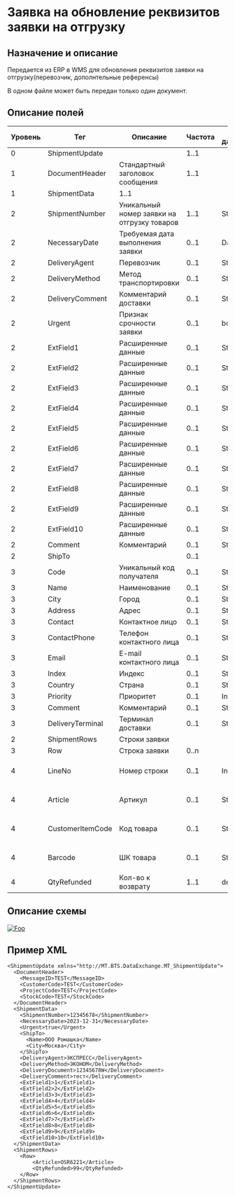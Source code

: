 # Заявка на обновление реквизитов заявки на отгрузку

## Назначение и описание
Передается из ERP в WMS для обновления реквизитов заявки на отгрузку(перевозчик, дополнтельные референсы)

В одном файле может быть передан только один документ.

## Описание полей

Уровень | Тег | Описание | Частота | Тип данных | Размер поля | Комментарий
--------|-----|----------|---------|------------|-------------|------------
0       | ShipmentUpdate |                                                    | 1..1    |            |             |
1       | DocumentHeader   | Стандартный заголовок сообщения                   | 1..1    |            |             | Общая структура сообщения                                 
1       | ShipmentData   |                                                     1..1     |            |             |
2       | ShipmentNumber   | Уникальный номер заявки на отгрузку товаров       | 1..1    | String     | 50          |  
2       | NecessaryDate   | Требуемая дата выполнения заявки      | 0..1    | Date     |           |     
2       | DeliveryAgent   | Перевозчик       | 0..1    | String     | 20          |                                      
2       | DeliveryMethod   | Метод транспортировки       | 0..1    | String     | 20          |     
2       | DeliveryComment   | Комментарий доставки      | 0..1    | String     | 100          |      
2       | Urgent   | Признак срочности заявки      | 0..1    | bool     |           |       
2       | ExtField1        | Расширенные данные                                | 0..1    | String     | 80          |                                                           
2       | ExtField2        | Расширенные данные                                | 0..1    | String     | 80          |                                                           
2       | ExtField3        | Расширенные данные                                | 0..1    | String     | 80          |                                                           
2       | ExtField4        | Расширенные данные                                | 0..1    | String     | 80          |                                                           
2       | ExtField5        | Расширенные данные                                | 0..1    | String     | 80          |                                                           
2       | ExtField6        | Расширенные данные                                | 0..1    | String     | 80          |                                                           
2       | ExtField7        | Расширенные данные                                | 0..1    | String     | 80          |                                                           
2       | ExtField8        | Расширенные данные                                | 0..1    | String     | 80          |                                                           
2       | ExtField9        | Расширенные данные                                | 0..1    | String     | 80          |                                                           
2       | ExtField10       | Расширенные данные                                | 0..1    | String     | 80          |                                                           
2       | Comment          | Комментарий                                       | 0..1    | String     | 250         |  
2       | ShipTo          |                                        | 0..1    |      |          |    
3       | Code             | Уникальный код получателя                                  | 0..1    | String     | 20          |                                                           
3       | Name             | Наименование                                               | 0..1    | String     | 100         |                                                           
3       | City             | Город                                                      | 0..1    | String     | 30          |                                                           
3       | Address          | Адрес                                                      | 0..1    | String     | 250         |                                                           
3       | Contact          | Контактное лицо                                            | 0..1    | String     | 250         |                                                           
3       | ContactPhone     | Телефон контактного лица                                   | 0..1    | String     | 100         |                                                           
3       | Email            | E-mail контактного лица                                    | 0..1    | String     | 200         |                                                           
3       | Index            | Индекс                                                     | 0..1    | String     | 20          |                                                           
3       | Country          | Страна                                                     | 0..1    | String     | 30          |                                                           
3       | Priority         | Приоритет                                                  | 0..1    | Integer    |             |                                                           
3       | Comment          | Комментарий                                                | 0..1    | String     | 250         |
3       | DeliveryTerminal | Терминал доставки  					| 0..1    | String     | 50          |                                                           
2       | ShipmentRows | Строки заявки  					|     |       |            |    
3       | Row | Строка заявки   					| 0..n    |      |           | 
4       | LineNo | Номер строки 					| 0..1    | Integer     |           | Указывается номер строки переданный в изначальном заказе 
4       | Article | Артикул 					| 0..1    | String     |    100       | Обязательно заполнение одного из значений Article, CustomerItemCode,Barcode
4       | CustomerItemCode | Код товара   | 0..1    | String     |    100       | Обязательно заполнение одного из значений Article, CustomerItemCode,Barcode
4       | Barcode | ШК товара 			| 0..1    | String     |    100       | Обязательно заполнение одного из значений Article, CustomerItemCode,Barcode
4       | QtyRefunded | Кол-во к возврату 					| 1..1    | decimal     |           |  

## Описание схемы
<a href="https://github.com/MajorTerminal/MTXML/blob/master/XSD/MT_DocumentSticker.xsd" rel="XSD">![Foo](https://user-images.githubusercontent.com/22858622/134012526-73d1b128-a2cd-4d14-8a13-10f81a57c04f.png)</a>

## Пример XML
```
<ShipmentUpdate xmlns="http://MT.BTS.DataExchange.MT_ShipmentUpdate">
  <DocumentHeader>
    <MessageID>TEST</MessageID>
    <CustomerCode>TEST</CustomerCode> 
    <ProjectCode>TEST</ProjectCode>
    <StockCode>TEST</StockCode> 
  </DocumentHeader>
  <ShipmentData>
    <ShipmentNumber>12345678</ShipmentNumber>  
    <NecessaryDate>2023-12-31</NecessaryDate> 
    <Urgent>true</Urgent>
    <ShipTo>  
      <Name>ООО Ромашка</Name> 
      <City>Москва</City> 
    </ShipTo>
    <DeliveryAgent>ЭКСПРЕСС</DeliveryAgent>
    <DeliveryMethod>ЭКОНОМ</DeliveryMethod>
    <DeliveryDocument>12345678W</DeliveryDocument>
    <DeliveryComment>тест</DeliveryComment>
    <ExtField1>1</ExtField1>
    <ExtField2>2</ExtField2>
    <ExtField3>3</ExtField3>
    <ExtField4>4</ExtField4>
    <ExtField5>5</ExtField5>
    <ExtField6>6</ExtField6>
    <ExtField7>7</ExtField7>
    <ExtField8>8</ExtField8>
    <ExtField9>9</ExtField9>
    <ExtField10>10</ExtField10>   
  </ShipmentData>
  <ShipmentRows>
    <Row> 
		<Article>OSR6221</Article>
		<QtyRefunded>99</QtyRefunded>
    </Row>
  </ShipmentRows>
</ShipmentUpdate>
```
